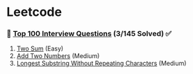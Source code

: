 # Leetcode

### 📖 [Top 100 Interview Questions](https://leetcode.com/problemset/top-interview-questions/) (3/145 Solved) ✅

1. [Two Sum](<Top 100 Interview Questions/Two Sum>) (Easy)
2. [Add Two Numbers](<Top 100 Interview Questions/Add Two Numbers>) (Medium)
3. [Longest Substring Without Repeating Characters](<Top 100 Interview Questions/Longest Substring Without Repeating Characters>) (Medium)